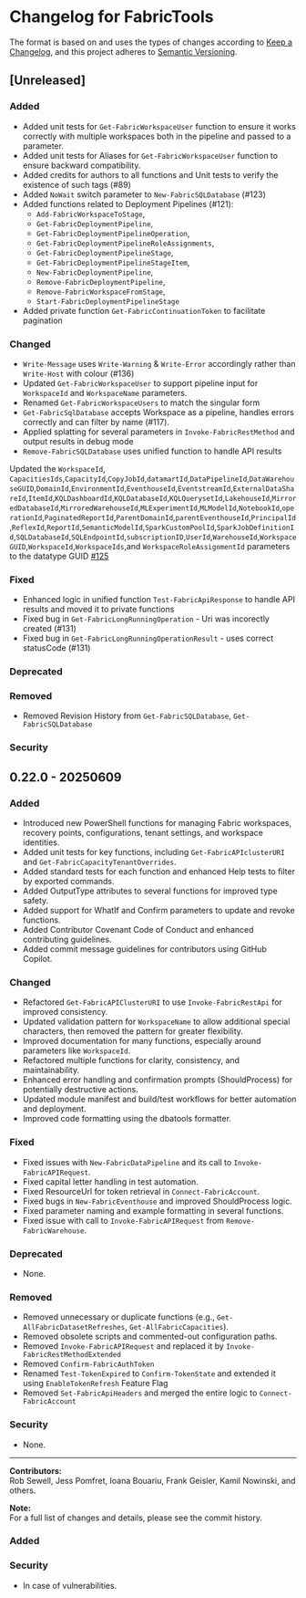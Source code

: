 # Changelog for FabricTools

The format is based on and uses the types of changes according to [Keep a Changelog](https://keepachangelog.com/en/1.0.0/),
and this project adheres to [Semantic Versioning](https://semver.org/spec/v2.0.0.html).

## [Unreleased]

### Added

- Added unit tests for `Get-FabricWorkspaceUser` function to ensure it works correctly with multiple workspaces both in the pipeline and passed to a parameter.
- Added unit tests for Aliases for `Get-FabricWorkspaceUser` function to ensure backward compatibility.
- Added credits for authors to all functions and Unit tests to verify the existence of such tags (#89)
- Added `NoWait` switch parameter to `New-FabricSQLDatabase` (#123)
- Added functions related to Deployment Pipelines (#121):  
  - `Add-FabricWorkspaceToStage`,  
  - `Get-FabricDeploymentPipeline`,  
  - `Get-FabricDeploymentPipelineOperation`,  
  - `Get-FabricDeploymentPipelineRoleAssignments`,  
  - `Get-FabricDeploymentPipelineStage`,  
  - `Get-FabricDeploymentPipelineStageItem`,  
  - `New-FabricDeploymentPipeline`,  
  - `Remove-FabricDeploymentPipeline`,  
  - `Remove-FabricWorkspaceFromStage`,  
  - `Start-FabricDeploymentPipelineStage`
- Added private function `Get-FabricContinuationToken` to facilitate pagination

### Changed

- `Write-Message` uses `Write-Warning` & `Write-Error` accordingly rather than `Write-Host` with colour (#136)
- Updated `Get-FabricWorkspaceUser` to support pipeline input for `WorkspaceId` and `WorkspaceName` parameters.
- Renamed `Get-FabricWorkspaceUsers` to match the singular form
- `Get-FabricSqlDatabase` accepts Workspace as a pipeline, handles errors correctly and can filter by name (#117).
- Applied splatting for several parameters in `Invoke-FabricRestMethod` and output results in debug mode
- `Remove-FabricSQLDatabase` uses unified function to handle API results

Updated the `WorkspaceId`, `CapacitiesIds`,`CapacityId`,`CopyJobId`,`datamartId`,`DataPipelineId`,`DataWarehouseGUID`,`DomainId`,`EnvironmentId`,`EventhouseId`,`EventstreamId`,`ExternalDataShareId`,`ItemId`,`KQLDashboardId`,`KQLDatabaseId`,`KQLQuerysetId`,`LakehouseId`,`MirroredDatabaseId`,`MirroredWarehouseId`,`MLExperimentId`,`MLModelId`,`NotebookId`,`operationId`,`PaginatedReportId`,`ParentDomainId`,`parentEventhouseId`,`PrincipalId`,`ReflexId`,`ReportId`,`SemanticModelId`,`SparkCustomPoolId`,`SparkJobDefinitionId`,`SQLDatabaseId`,`SQLEndpointId`,`subscriptionID`,`UserId`,`WarehouseId`,`WorkspaceGUID`,`WorkspaceId`,`WorkspaceIds`,and `WorkspaceRoleAssignmentId` parameters to the datatype GUID [#125](https://github.com/dataplat/FabricTools/issues/125)

### Fixed

- Enhanced logic in unified function `Test-FabricApiResponse` to handle API results and moved it to private functions
- Fixed bug in `Get-FabricLongRunningOperation` - Uri was incorectly created (#131)
- Fixed bug in `Get-FabricLongRunningOperationResult` - uses correct statusCode (#131)

### Deprecated

### Removed

- Removed Revision History from `Get-FabricSQLDatabase`, `Get-FabricSQLDatabase`

### Security

## 0.22.0 - 20250609

### Added

- Introduced new PowerShell functions for managing Fabric workspaces, recovery points, configurations, tenant settings, and workspace identities.
- Added unit tests for key functions, including `Get-FabricAPIclusterURI` and `Get-FabricCapacityTenantOverrides`.
- Added standard tests for each function and enhanced Help tests to filter by exported commands.
- Added OutputType attributes to several functions for improved type safety.
- Added support for WhatIf and Confirm parameters to update and revoke functions.
- Added Contributor Covenant Code of Conduct and enhanced contributing guidelines.
- Added commit message guidelines for contributors using GitHub Copilot.

### Changed

- Refactored `Get-FabricAPIClusterURI` to use `Invoke-FabricRestApi` for improved consistency.
- Updated validation pattern for `WorkspaceName` to allow additional special characters, then removed the pattern for greater flexibility.
- Improved documentation for many functions, especially around parameters like `WorkspaceId`.
- Refactored multiple functions for clarity, consistency, and maintainability.
- Enhanced error handling and confirmation prompts (ShouldProcess) for potentially destructive actions.
- Updated module manifest and build/test workflows for better automation and deployment.
- Improved code formatting using the dbatools formatter.

### Fixed

- Fixed issues with `New-FabricDataPipeline` and its call to `Invoke-FabricAPIRequest`.
- Fixed capital letter handling in test automation.
- Fixed ResourceUrl for token retrieval in `Connect-FabricAccount`.
- Fixed bugs in `New-FabricEventhouse` and improved ShouldProcess logic.
- Fixed parameter naming and example formatting in several functions.
- Fixed issue with call to `Invoke-FabricAPIRequest` from `Remove-FabricWarehouse`.

### Deprecated

- None.

### Removed

- Removed unnecessary or duplicate functions (e.g., `Get-AllFabricDatasetRefreshes`, `Get-AllFabricCapacities`).
- Removed obsolete scripts and commented-out configuration paths.
- Removed `Invoke-FabricAPIRequest` and replaced it by `Invoke-FabricRestMethodExtended`
- Removed `Confirm-FabricAuthToken` 
- Renamed `Test-TokenExpired` to `Confirm-TokenState` and extended it using `EnableTokenRefresh` Feature Flag
- Removed `Set-FabricApiHeaders` and merged the entire logic to `Connect-FabricAccount`

### Security

- None.

---

**Contributors:**  
Rob Sewell, Jess Pomfret, Ioana Bouariu, Frank Geisler, Kamil Nowinski, and others.

**Note:**  
For a full list of changes and details, please see the commit history.

### Added

### Security

- In case of vulnerabilities.

